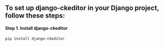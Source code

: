 ## To set up django-ckeditor in your Django project, follow these steps:

#### Step 1. Install django-ckeditor
```
pip install django-ckeditor

```
